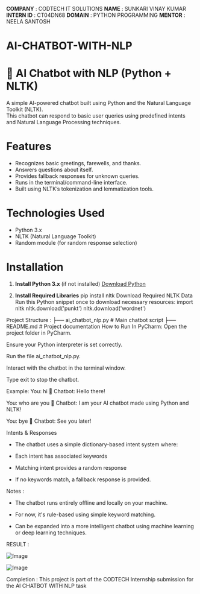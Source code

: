 **COMPANY** : CODTECH IT SOLUTIONS
**NAME** : SUNKARI VINAY KUMAR
**INTERN ID** : CT04DN68
**DOMAIN** : PYTHON PROGRAMMING
**MENTOR** : NEELA SANTOSH

# AI-CHATBOT-WITH-NLP

# 🤖 AI Chatbot with NLP (Python + NLTK)

A simple AI-powered chatbot built using Python and the Natural Language Toolkit (NLTK).  
This chatbot can respond to basic user queries using predefined intents and Natural Language Processing techniques.


# Features

- Recognizes basic greetings, farewells, and thanks.
- Answers questions about itself.
- Provides fallback responses for unknown queries.
- Runs in the terminal/command-line interface.
- Built using NLTK’s tokenization and lemmatization tools.



# Technologies Used

- Python 3.x
- NLTK (Natural Language Toolkit)
- Random module (for random response selection)


# Installation

1. **Install Python 3.x** (if not installed)
   [Download Python](https://www.python.org/downloads/)

2. **Install Required Libraries**
   pip install nltk
Download Required NLTK Data
Run this Python snippet once to download necessary resources:
import nltk
nltk.download('punkt')
nltk.download('wordnet')

Project Structure :
├── ai_chatbot_nlp.py    # Main chatbot script
├── README.md            # Project documentation
 How to Run In PyCharm:
Open the project folder in PyCharm.

Ensure your Python interpreter is set correctly.

Run the file ai_chatbot_nlp.py.

Interact with the chatbot in the terminal window.

Type exit to stop the chatbot.

Example:
You: hi
🤖 Chatbot: Hello there!

You: who are you
🤖 Chatbot: I am your AI chatbot made using Python and NLTK!

You: bye
🤖 Chatbot: See you later!

Intents & Responses
- The chatbot uses a simple dictionary-based intent system where:

- Each intent has associated keywords

- Matching intent provides a random response

- If no keywords match, a fallback response is provided.

Notes :
- The chatbot runs entirely offline and locally on your machine.

- For now, it's rule-based using simple keyword matching.

- Can be expanded into a more intelligent chatbot using machine learning or deep learning techniques.

RESULT :


![Image](https://github.com/user-attachments/assets/13eaacfb-7774-4641-9291-5ccae5a28c32)

![Image](https://github.com/user-attachments/assets/d7e8d824-1b3c-4874-845d-834a3b646fe7)




Completion : This project is part of the CODTECH Internship submission for the AI CHATBOT WITH NLP task


